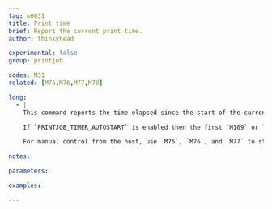 ```yaml
---
tag: m0031
title: Print time
brief: Report the current print time.
author: thinkyhead

experimental: false
group: printjob

codes: M31
related: [M75,M76,M77,M78]

long:
  - |
    This command reports the time elapsed since the start of the current print job to the host. When printing from SD card, the print job timer starts as soon as SD printing starts.

    If `PRINTJOB_TIMER_AUTOSTART` is enabled then the first `M109` or `M190` command received from the host will also start the print job timer.

    For manual control from the host, use `M75`, `M76`, and `M77` to start, pause, and stop the print job timer.

notes:

parameters:

examples:

---
```


